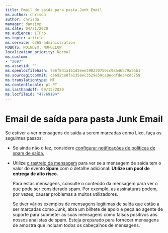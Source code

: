 ```yaml
---
title: Email de saída para pasta Junk Email
ms.author: chrisda
author: chrisda
manager: dansimp
ms.date: 04/21/2020
ms.audience: ITPro
ms.topic: article
ms.service: o365-administration
ROBOTS: NOINDEX, NOFOLLOW
localization_priority: Normal
ms.custom:
- "2697"
ms.assetid: ''
ms.openlocfilehash: 7e6f8d1a161d3eee398230750cc98a46579a56b1
ms.sourcegitcommit: c6692ce0fa1358ec3529e59ca0ecdfdea4cdc759
ms.translationtype: MT
ms.contentlocale: pt-PT
ms.lasthandoff: 09/15/2020
ms.locfileid: "47769194"
---
```

# <a name="outbound-email-to-junk-email-folder"></a>Email de saída para pasta Junk Email

Se estiver a ver mensagens de saída a serem marcadas como Lixo, faça os seguintes passos:

- Se ainda não o fez, considere [configurar notificações de políticas de spam de saída.](https://docs.microsoft.com/microsoft-365/security/office-365-security/configure-the-outbound-spam-policy)

- Utilize [o rastreio da mensagem](https://docs.microsoft.com/microsoft-365/security/office-365-security/message-trace-scc) para ver se a mensagem de saída tem o valor do evento **Spam** com o detalhe adicional: **Utilize um pool de entrega de alto risco**.

  Para estas mensagens, consulte o conteúdo da mensagem para ver o que pode ser considerado spam. Por exemplo, as assinaturas podem, por vezes, causar problemas a muitos utilizadores.

  Se tiver vários exemplos de mensagens legítimas de saída que estão a ser marcadas como Junk, abra um bilhete de apoio e peça ao agente de suporte para submeter as suas mensagens como falsos positivos aos nossos analistas de spam. Esteja preparado para fornecer mensagens de amostra que incluam todos os cabeçalhos de mensagens.
